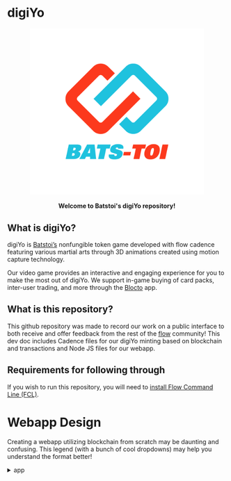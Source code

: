 # digiYo

<p align="center">
  <a href = https://batstoi.com/>
    <img width="400" src="BT_logo_color.png" /> 
  </a>
</p>
<p align = "center" >
  <b>Welcome to Batstoi's digiYo repository!</b>
  </p>
  
## What is digiYo?

digiYo is [Batstoi’s](https://batstoi.com/) nonfungible token game developed with flow cadence featuring various martial arts through 3D animations created using motion capture technology. 

Our video game provides an interactive and engaging experience for you to make the most out of digiYo. We support in-game buying of card packs, inter-user trading, and more through the [Blocto](https://blocto.portto.io/en/) app.

## What is this repository?
This github repository was made to record our work on a public interface to both receive and offer feedback from the rest of the [flow](https://www.onflow.org/) community! This dev doc includes Cadence files for our digiYo minting based on blockchain and transactions and Node JS files for our webapp. 

## Requirements for following through 
If you wish to run this repository, you will need to [install Flow Command Line (FCL)](https://docs.onflow.org/flow-cli/install). 

# Webapp Design

Creating a webapp utilizing blockchain from scratch may be daunting and confusing. This legend (with a bunch of cool dropdowns) may help you understand the format better!



<details>
    <summary>app</summary>
    <ul>
        <li>api folder</li>
    </ul>
    <ul style="list-style-type:none;">
        <li><details>
        <summary>cadence folder</summary>
          This is where we put the contracts, scripts, and transactions
          where we put the contracts, scripts, transactions
        </details></li>
        <li><details>
        <summary>web folder</summary>
            <ul style="list-style-type:none;">
                <li><details>
                    <summary><b>public folder</b></summary>
                    The root folder that gets dealt by the web server in the end; contains a significant file, index.html
                    <ul style="list-style-type:none;">
                    <li><details>
                        <summary>index.html</summary>
                        THE single html page in our project containing the ID root on line 18, where we place our React application.
                    </details>
                    <li><details>
                        <summary>manifest.json</summary>
                        Gives information to the broswer about your application. For example, this is required for mobile browsers so that you can add a shortcut to your web application.
                        </details>
                    </ul>
                    </details>
                </li>
                <li><details>
                    <summary>src folder</summary>
                    <ul style="list-style-type:none;">
                        <li><details>
                            <summary>parts folder</summary>
                            Contains general components that use one or more Hooks and one or more display components.
                        </details>
                        <li><details>
                            <summary>svg folder</summary>
                            Contains images of NFTs and logos.
                            <ul style = "list-style-type:none;">
                                <li>
                                    <details>
                                        <summary>items folder</summary>
                                        Contains images of NFTs
                                    </details>
                                </li>
                                
                            </ul>
                            </details>
                        <li><details>
                            <summary>util folder</summary>
                            Contains small single-purpose funcitons, without dependencies, free of side effects, and format values (to print and view in UI). 
                            <ul style = "list-style-type:none;">
                                <details>
                                    <summary>fetcher.js</summary>
                                
                                <ul>
                                    <li>a function that returns the data (formatted in json) from a url</li>
                                    <li>Will be imported and called in use_market_items.hook.js to fetch data in line 22 in funciton useSWR()</li>
                                </ul>
                            </details>
                            </ul>
                        </details></li>
                    </ul>
                </details></li>
            </ul>
            
        </details>
    </ul>
</details>
